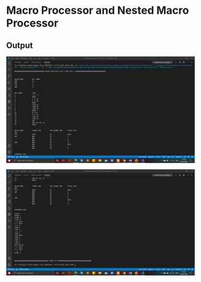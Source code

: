 # Macro Processor and Nested Macro Processor

## Output

![Output_1](./Images/MacroProcessor_1.png)

![Output_2](./Images/MarcoProcessor_2.png)